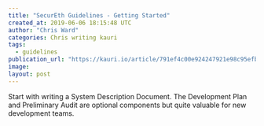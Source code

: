 ```yaml
---
title: "SecurEth Guidelines - Getting Started"
created_at: 2019-06-06 18:15:48 UTC
author: "Chris Ward"
categories: Chris writing kauri
tags: 
  - guidelines
publication_url: "https://kauri.io/article/791ef4c00e924247921e98c95efbdd73"
image: 
layout: post
---
```

Start with writing a System Description Document. The Development Plan and Preliminary Audit are optional components but quite valuable for new development teams.

